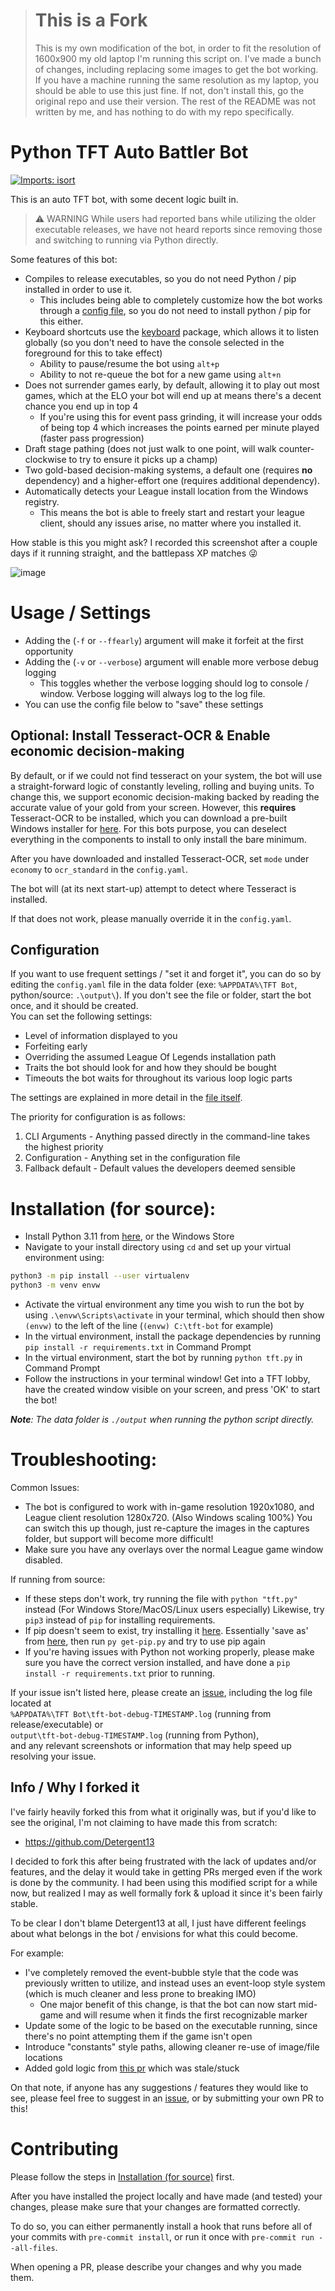 > # This is a Fork
> This is my own modification of the bot, in order to fit the resolution of 1600x900 my old laptop I'm running this script on.
> I've made a bunch of changes, including replacing some images to get the bot working. If you have a machine running the same resolution as my laptop, you should be able to use this just fine.
> If not, don't install this, go the original repo and use their version.
> The rest of the README was not written by me, and has nothing to do with my repo specifically.

# Python TFT Auto Battler Bot
[![Imports: isort](https://img.shields.io/badge/%20imports-isort-%231674b1?style=flat&labelColor=ef8336)](https://pycqa.github.io/isort/)

This is an auto TFT bot, with some decent logic built in.

> ⚠️ WARNING
> While users had reported bans while utilizing the older executable releases, we have not heard reports since removing those and switching to running via Python directly.

Some features of this bot:
- Compiles to release executables, so you do not need Python / pip installed in order to use it.
  - This includes being able to completely customize how the bot works through a [config file](#configuration), so you do not need to install python / pip for this either.
- Keyboard shortcuts use the [keyboard](https://pypi.org/project/keyboard/) package, which allows it to listen globally (so you don't need to have the console selected in the foreground for this to take effect)
  - Ability to pause/resume the bot using `alt+p`
  - Ability to not re-queue the bot for a new game using `alt+n`
- Does not surrender games early, by default, allowing it to play out most games, which at the ELO your bot will end up at means there's a decent chance you end up in top 4
  - If you're using this for event pass grinding, it will increase your odds of being top 4 which increases the points earned per minute played (faster pass progression)
- Draft stage pathing (does not just walk to one point, will walk counter-clockwise to try to ensure it picks up a champ)
- Two gold-based decision-making systems, a default one (requires **no** dependency) and a higher-effort one (requires additional dependency).
- Automatically detects your League install location from the Windows registry.
  - This means the bot is able to freely start and restart your league client, should any issues arise, no matter where you installed it.

How stable is this you might ask?
I recorded this screenshot after a couple days if it running straight, and the battlepass XP matches 😜

![image](https://user-images.githubusercontent.com/7606153/208268290-8956bfb0-62d4-4d2f-9dd9-0c17c4c1a20e.png)

# Usage / Settings

* Adding the (`-f` or `--ffearly`) argument will make it forfeit at the first opportunity
* Adding the (`-v` or `--verbose`) argument will enable more verbose debug logging
  * This toggles whether the verbose logging should log to console / window. Verbose logging will always log to the log file.
* You can use the config file below to "save" these settings

## Optional: Install Tesseract-OCR & Enable economic decision-making

By default, or if we could not find tesseract on your system, the bot will use a straight-forward logic of constantly leveling, rolling and buying units.
To change this, we support economic decision-making backed by reading the accurate value of your gold from your screen.
However, this **requires** Tesseract-OCR to be installed, which you can download a pre-built Windows installer for [here](https://github.com/UB-Mannheim/tesseract/wiki).
For this bots purpose, you can deselect everything in the components to install to only install the bare minimum.

After you have downloaded and installed Tesseract-OCR, set `mode` under `economy` to `ocr_standard` in the `config.yaml`.

The bot will (at its next start-up) attempt to detect where Tesseract is installed.

If that does not work, please manually override it in the `config.yaml`.

## Configuration
If you want to use frequent settings / "set it and forget it", you can do so by editing the `config.yaml` file in the data folder (exe: `%APPDATA%\TFT Bot`, python/source: `.\output\`).
If you don't see the file or folder, start the bot once, and it should be created.  
You can set the following settings:

* Level of information displayed to you
* Forfeiting early
* Overriding the assumed League Of Legends installation path
* Traits the bot should look for and how they should be bought
* Timeouts the bot waits for throughout its various loop logic parts

The settings are explained in more detail in the [file itself](tft_bot/resources/config.yaml).

The priority for configuration is as follows:

1. CLI Arguments - Anything passed directly in the command-line takes the highest priority
2. Configuration - Anything set in the configuration file
3. Fallback default - Default values the developers deemed sensible

# Installation (for source):

* Install Python 3.11 from [here](https://www.python.org/downloads/), or the Windows Store
* Navigate to your install directory using `cd` and set up your virtual environment using:
```bash
python3 -m pip install --user virtualenv
python3 -m venv envw
```
* Activate the virtual environment any time you wish to run the bot by using `.\envw\Scripts\activate` in your terminal, which should then show `(envw)` to the left of the line (`(envw) C:\tft-bot` for example)
* In the virtual environment, install the package dependencies by running `pip install -r requirements.txt` in Command Prompt
* In the virtual environment, start the bot by running `python tft.py` in Command Prompt
* Follow the instructions in your terminal window! Get into a TFT lobby, have the created window visible on your screen, and press 'OK' to start the bot!

***Note**: The data folder is `./output` when running the python script directly.*

# Troubleshooting:

Common Issues:
* The bot is configured to work with in-game resolution 1920x1080, and League client resolution 1280x720. (Also Windows scaling 100%) You can switch this up though, just re-capture the images in the captures folder, but support will become more difficult!
* Make sure you have any overlays over the normal League game window disabled.

If running from source:
* If these steps don't work, try running the file with `python "tft.py"` instead (For Windows Store/MacOS/Linux users especially) Likewise, try `pip3` instead of `pip` for installing requirements.
* If pip doesn't seem to exist, try installing it [here](https://pip.pypa.io/en/stable/installing/). Essentially 'save as' from [here](https://bootstrap.pypa.io/get-pip.py), then run `py get-pip.py` and try to use pip again
* If you're having issues with Python not working properly, please make sure you have the correct version installed, and have done a `pip install -r requirements.txt` prior to running.


If your issue isn't listed here, please create an [issue](https://github.com/Kyrluckechuck/tft-bot/issues), including the log file located at  
`%APPDATA%\TFT Bot\tft-bot-debug-TIMESTAMP.log` (running from release/executable) or  
`output\tft-bot-debug-TIMESTAMP.log` (running from Python),  
and any relevant screenshots or information that may help speed up resolving your issue.

## Info / Why I forked it
I've fairly heavily forked this from what it originally was, but if you'd like to see the original, I'm not claiming to have made this from scratch:

- https://github.com/Detergent13

I decided to fork this after being frustrated with the lack of updates and/or features, and the delay it would take in getting PRs merged even if the work is done by the community. I had been using this modified script for a while now, but realized I may as well formally fork & upload it since it's been fairly stable.

To be clear I don't blame Detergent13 at all, I just have different feelings about what belongs in the bot / envisions for what this could become.

For example:
- I've completely removed the event-bubble style that the code was previously written to utilize, and instead uses an event-loop style system (which is much cleaner and less prone to breaking IMO)
  - One major benefit of this change, is that the bot can now start mid-game and will resume when it finds the first recognizable marker
- Update some of the logic to be based on the executable running, since there's no point attempting them if the game isn't open
- Introduce "constants" style paths, allowing cleaner re-use of image/file locations
- Added gold logic from [this pr](https://github.com/Detergent13/tft-bot/pull/91) which was stale/stuck

On that note, if anyone has any suggestions / features they would like to see, please feel free to suggest in an [issue](https://github.com/Kyrluckechuck/tft-bot/issues), or by submitting your own PR to this!


# Contributing

Please follow the steps in [Installation (for source)](#installation-for-source) first.

After you have installed the project locally and have made (and tested) your changes,
please make sure that your changes are formatted correctly.

To do so, you can either permanently install a hook that runs before all of your commits
with `pre-commit install`, or run it once with `pre-commit run --all-files`.

When opening a PR, please describe your changes and why you made them.
